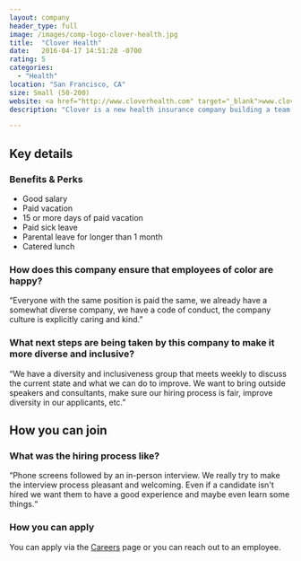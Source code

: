 ```yaml
---
layout: company
header_type: full
image: /images/comp-logo-clover-health.jpg
title:  "Clover Health"
date:   2016-04-17 14:51:28 -0700
rating: 5
categories:
  - "Health"
location: "San Francisco, CA"
size: Small (50-200)
website: <a href="http://www.cloverhealth.com" target="_blank">www.cloverhealth.com</a>
description: "Clover is a new health insurance company building a team of people committed to using technology in an impactful, measurable way."

---
```


## Key details

<div class="company-results_benefits">
  <h3>Benefits &amp; Perks</h3>
  <ul>
    <li>Good salary</li>
    <li>Paid vacation</li>
    <li>15 or more days of paid vacation</li>
    <li>Paid sick leave</li>
    <li>Parental leave for longer than 1 month</li>
    <li>Catered lunch</li>
  </ul>
</div>

<div class="company-results_happiness">
  <h3>How does this company ensure that employees of color are happy?</h3>

  <p>“Everyone with the same position is paid the same, we already have a somewhat diverse company, we have a code of conduct, the company culture is explicitly caring and kind.”</p>
</div>

<div class="company-results_nextsteps">
  <h3>What next steps are being taken by this company to make it more diverse and inclusive?</h3>

  <p>“We have a diversity and inclusiveness group that meets weekly to discuss the current state and what we can do to improve. We want to bring outside speakers and consultants, make sure our hiring process is fair, improve diversity in our applicants, etc.”</p>
</div>

<!-- <div class="company-results_donation"></div> -->

## How you can join

<div class="company-results_hiringprocess">
  <h3>What was the hiring process like?</h3>
  <p>“Phone screens followed by an in-person interview. We really try to make the interview process pleasant and welcoming. Even if a candidate isn't hired we want them to have a good experience and maybe even learn some things.“</p>
</div>

<div class="company-results_apply">
  <h3>How you can apply</h3>
  <p>You can apply via the <a href="https://www.cloverhealth.com/en/about-us/careers" target="_blank">Careers</a> page or you can reach out to an employee.</p>
</div>
